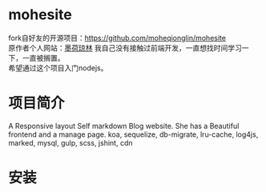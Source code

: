 # mohesite
fork自好友的开源项目：<https://github.com/moheqionglin/mohesite>  
原作者个人网站：[墨荷琼林](http://www.moheqionglin.com/)
我自己没有接触过前端开发，一直想找时间学习一下，一直被搁置。  
希望通过这个项目入门nodejs。  

# 项目简介
A Responsive layout Self markdown Blog website. She has a Beautiful frontend and a manage page. koa, sequelize, db-migrate, lru-cache, log4js, marked, mysql, gulp, scss, jshint, cdn

# 安装
